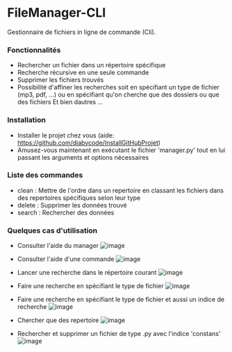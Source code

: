 # FileManager-CLI
Gestionnaire de fichiers in ligne de commande (Cli).


### Fonctionnalités 
- Rechercher un fichier dans un répertoire spécifique 
- Recherche récursive en une seule commande 
- Supprimer les fichiers trouvés 
- Possibilité d'affiner les recherches soit en spécifiant un type de fichier (mp3, pdf, ...) ou en spécifiant qu'on cherche que des dossiers ou que des fichiers
Et bien dautres ...


### Installation
- Installer le projet chez vous (aide: https://github.com/diabycode/InstallGitHubProjet)
- Amusez-vous maintenant en exécutant le fichier 'manager.py' tout en lui passant les arguments et options nécessaires


### Liste des commandes 
- clean   : Mettre de l'ordre dans un repertoire en classant les fichiers dans des repertoires spécifiques selon leur type
- delete  : Supprimer les données trouvé
- search  : Rechercher des données


### Quelques cas d'utilisation
- Consulter l'aide du manager
  ![image](https://user-images.githubusercontent.com/97140632/221429401-986b5cd6-5380-4b26-a393-0e7c13ec7d80.png)

- Consulter l'aide d'une commande
  ![image](https://user-images.githubusercontent.com/97140632/221429449-e1cf5e68-245e-42f7-a557-c0f237975ea4.png)

- Lancer une recherche dans le répertoire courant
  ![image](https://user-images.githubusercontent.com/97140632/221429534-a1807706-90aa-4fb6-9608-b9e0d11219d0.png)

- Faire une recherche en spécifiant le type de fichier 
  ![image](https://user-images.githubusercontent.com/97140632/221429636-def26f66-a893-451b-8dc7-33277131b1d0.png)

- Faire une recherche en spécifiant le type de fichier et aussi un indice de recherche 
  ![image](https://user-images.githubusercontent.com/97140632/221429714-48ca9ea7-2ccf-43c7-8d0d-6163aa515271.png)

- Chercher que des repertoire 
  ![image](https://user-images.githubusercontent.com/97140632/221429823-73c54057-88e5-4296-a543-2cf23db667bd.png)

- Rechercher et supprimer un fichier de type .py avec l'indice 'constans'
  ![image](https://user-images.githubusercontent.com/97140632/221429992-9cb37a1c-39c6-4717-8ddc-d50ebd290216.png)


